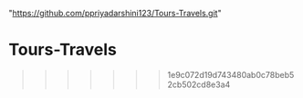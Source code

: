 
"https://github.com/ppriyadarshini123/Tours-Travels.git" 

# Tours-Travels
>>>>>>> 1e9c072d19d743480ab0c78beb52cb502cd8e3a4
